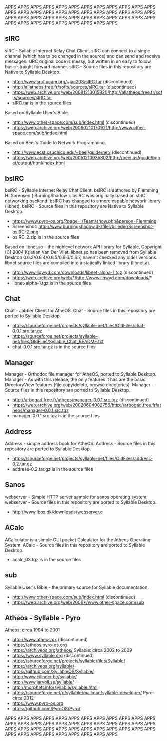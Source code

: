 
APPS  APPS  APPS  APPS  APPS  APPS  APPS  APPS  APPS  APPS  APPS  APPS  APPS  APPS  APPS
APPS  APPS  APPS  APPS  APPS  APPS  APPS  APPS  APPS  APPS  APPS  APPS  APPS  APPS  APPS
APPS  APPS  APPS  APPS  APPS  APPS  APPS  APPS  APPS  APPS  APPS  APPS  APPS  APPS  APPS


## sIRC

sIRC - Syllable Internet Relay Chat Client.
sIRC can connect to a single channel (which has to be changed in the source) and can send and receive messages.
sIRC original code is messy, but written in an easy to follow basic straight forward manner.
sIRC - Source files in this repository are Native to Syllable Desktop.
* http://www.srcf.ucam.org/~jac208/sIRC.tar (discontinued)
* http://allatheos.free.fr/softs/sources/sIRC.tar (discontinued)
* https://web.archive.org/web/20081213015820/http://allatheos.free.fr/softs/sources/sIRC.tar
* sIRC.tar is in the source files

Based on Syllable User's Bible.
* http://www.other-space.com/sub/index.html (discontinued)
* https://web.archive.org/web/20060210170921/http://www.other-space.com/sub/index.html

Based on Beej's Guide to Network Programming.
* http://www.ecst.csuchico.edu/~beej/guide/net/ (discontinued)
* https://web.archive.org/web/20051210035802/http://beej.us/guide/bgnet/output/html/index.html

## bsIRC

bsIRC - Syllable Internet Relay Chat Client.
bsIRC is authored by Flemming H. Sorensen ( BurningShadow ).
bsIRC was originally based on sIRC networking backend.
bsIRC has changed to a more capable network library (libnet).
bsIRC - Source files in this repository are Native to Syllable Desktop.
* https://www.pyro-os.org/?page=./Team/show.php&person=Flemming
* Screenshot: http://www.burningshadow.dk/filer/billeder/Screenshot-bsIRC-2.png
* bsIRC_2.zip is in the source files

Based on libnet.so - the highlevel network API library for Syllable, Copyright (C) 2004 Kristian Van Der Vliet.
libnet.so has been removed from Syllable Desktop 0.6.3/0.6.4/0.6.5/0.6.6/0.6.7, haven't checked any older versions.
libnet source files are compiled into a statically linked library (libnet.a).
* http://www.liqwyd.com/downloads/libnet-alpha-1.tgz (discontinued)
* https://web.archive.org/web/*/http://www.liqwyd.com/downloads/*
* libnet-alpha-1.tgz is in the source files

## Chat

Chat - Jabber Client for AtheOS.
Chat - Source files in this repository are ported to Syllable Desktop.
* https://sourceforge.net/projects/syllable-net/files/OldFiles/chat-0.0.1.src.tar.gz
* https://sourceforge.net/projects/syllable-net/files/OldFiles/Syllable_Chat_README.txt
* chat-0.0.1.src.tar.gz is in the source files

## Manager

Manager - Orthodox file manager for AtheOS, ported to Syllable Desktop.
Manager - As with this release, the only features it has are the basic DirectoryView features (file copy/delete, browse directories).
Manager - Source files in this repository are ported to Syllable Desktop.
* http://arbogad.free.fr/atheos/manager-0.0.1.src.tgz (discontinued)
* https://web.archive.org/web/20020604082756/http://arbogad.free.fr/atheos/manager-0.0.1.src.tgz
* manager-0.0.1.src.tgz is in the source files

## Address

Address - simple address book for AtheOS.
Address - Source files in this repository are ported to Syllable Desktop.
* https://sourceforge.net/projects/syllable-net/files/OldFiles/address-0.2.tar.gz
* address-0.2.tar.gz is in the source files

## Sanos

webserver - Simple HTTP server sample for sanos operating system.
webserver - Source files in this repository are ported to Syllable Desktop.
* http://www.jbox.dk/downloads/webserver.c

## ACalc

ACalculator is a simple GUI pocket Calculator for the Atheos Operating System.
ACalc - Source files in this repository are ported to Syllable Desktop.
* acalc_03.tgz is in the source files

## sub

Syllable User's Bible - the primary source for Syllable documentation.
* http://www.other-space.com/sub/index.html (discontinued)
* https://web.archive.org/web/2006*/www.other-space.com/sub

## Atheos - Syllable - Pyro

Atheos: circa 1994 to 2001
* http://www.atheos.cx (discontinued)
* https://atheos.pyro-os.org
* https://archiveos.org/atheos/
Syllable: circa 2002 to 2009
* https://www.syllable.org (discontinued)
* https://sourceforge.net/projects/syllable/files/Syllable/
* https://archiveos.org/syllable/
* https://github.com/SyllableOS/Syllable/
* http://www.cilinder.be/syllable/
* http://www.jarvoll.se/syllable/
* http://morphett.info/syllable/syllable.html
* https://sourceforge.net/p/syllable/mailman/syllable-developer/
Pyro: circa 2012
* https://www.pyro-os.org
* https://github.com/PyroOS/Pyro/


APPS  APPS  APPS  APPS  APPS  APPS  APPS  APPS  APPS  APPS  APPS  APPS  APPS  APPS  APPS
APPS  APPS  APPS  APPS  APPS  APPS  APPS  APPS  APPS  APPS  APPS  APPS  APPS  APPS  APPS
APPS  APPS  APPS  APPS  APPS  APPS  APPS  APPS  APPS  APPS  APPS  APPS  APPS  APPS  APPS

